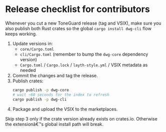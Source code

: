 ﻿# Release checklist for contributors

Whenever you cut a new ToneGuard release (tag and VSIX), make sure you also publish both Rust crates so the global `cargo install dwg-cli` flow keeps working.

1. Update versions in:
   - `core/Cargo.toml`
   - `cli/Cargo.toml` (remember to bump the `dwg-core` dependency version)
   - `Cargo.toml` / `Cargo.lock` / `layth-style.yml` / VSIX metadata as needed
2. Commit the changes and tag the release.
3. Publish crates:
   ```bash
   cargo publish -p dwg-core
   # wait ~60 seconds for the index to refresh
   cargo publish -p dwg-cli
   ```
4. Package and upload the VSIX to the marketplaces.

Skip step 3 only if the crate version already exists on crates.io. Otherwise the extensionâ€™s global install path will break.


